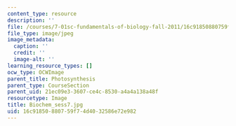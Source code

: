 ```yaml
---
content_type: resource
description: ''
file: /courses/7-01sc-fundamentals-of-biology-fall-2011/16c91850880759f74d4032586e72e982_Biochem_sess7.jpg
file_type: image/jpeg
image_metadata:
  caption: ''
  credit: ''
  image-alt: ''
learning_resource_types: []
ocw_type: OCWImage
parent_title: Photosynthesis
parent_type: CourseSection
parent_uid: 21ec09e3-3607-ce4c-8530-a4a4a138a48f
resourcetype: Image
title: Biochem_sess7.jpg
uid: 16c91850-8807-59f7-4d40-32586e72e982
---
```

